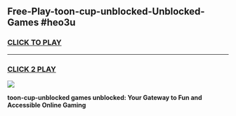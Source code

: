 
## Free-Play-toon-cup-unblocked-Unblocked-Games #heo3u
<h3>
<a href="https://news.freeplayer.one?title=toon-cup-unblocked&ref=8M">CLICK TO PLAY</a></h3>
<hr>

<h3>
<a href="https://news.freeplayer.one?title=toon-cup-unblocked&ref=8M">CLICK 2 PLAY</a>
  
</h3>

<a href="https://news.freeplayer.one?title=toon-cup-unblocked&ref=8M"><img src="https://clearcache.store/games.png"></a>


**toon-cup-unblocked games unblocked: Your Gateway to Fun and Accessible Online Gaming**
